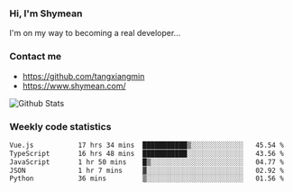 ### Hi, I'm Shymean

I'm on my way to becoming a real developer...

### Contact me

- <https://github.com/tangxiangmin>
- <https://www.shymean.com/>

![Github Stats](https://github-readme-stats.vercel.app/api?username=tangxiangmin&show_icons=true&theme=dark)


###  Weekly code statistics

<!--START_SECTION:waka-->

```txt
Vue.js           17 hrs 34 mins  ███████████▒░░░░░░░░░░░░░   45.54 %
TypeScript       16 hrs 48 mins  ███████████░░░░░░░░░░░░░░   43.56 %
JavaScript       1 hr 50 mins    █▒░░░░░░░░░░░░░░░░░░░░░░░   04.77 %
JSON             1 hr 7 mins     ▓░░░░░░░░░░░░░░░░░░░░░░░░   02.92 %
Python           36 mins         ▒░░░░░░░░░░░░░░░░░░░░░░░░   01.56 %
```

<!--END_SECTION:waka-->